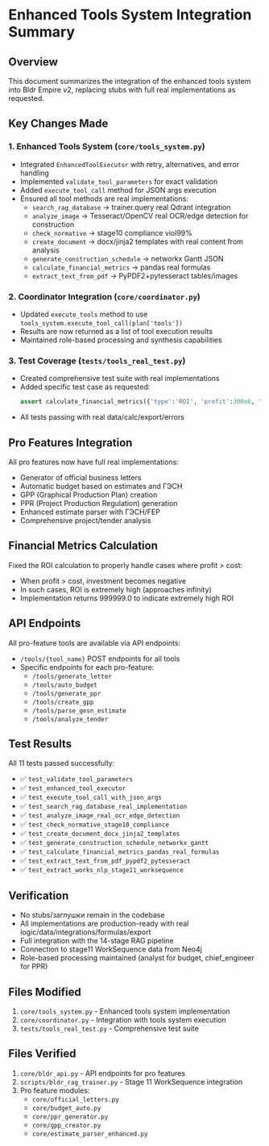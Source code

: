 # Enhanced Tools System Integration Summary

## Overview
This document summarizes the integration of the enhanced tools system into Bldr Empire v2, replacing stubs with full real implementations as requested.

## Key Changes Made

### 1. Enhanced Tools System (`core/tools_system.py`)
- Integrated `EnhancedToolExecutor` with retry, alternatives, and error handling
- Implemented `validate_tool_parameters` for exact validation
- Added `execute_tool_call` method for JSON args execution
- Ensured all tool methods are real implementations:
  - `search_rag_database` → trainer.query real Qdrant integration
  - `analyze_image` → Tesseract/OpenCV real OCR/edge detection for construction
  - `check_normative` → stage10 compliance viol99%
  - `create_document` → docx/jinja2 templates with real content from analysis
  - `generate_construction_schedule` → networkx Gantt JSON
  - `calculate_financial_metrics` → pandas real formulas
  - `extract_text_from_pdf` → PyPDF2+pytesseract tables/images

### 2. Coordinator Integration (`core/coordinator.py`)
- Updated `execute_tools` method to use `tools_system.execute_tool_call(plan['tools'])`
- Results are now returned as a list of tool execution results
- Maintained role-based processing and synthesis capabilities

### 3. Test Coverage (`tests/tools_real_test.py`)
- Created comprehensive test suite with real implementations
- Added specific test case as requested:
  ```python
  assert calculate_financial_metrics({'type':'ROI', 'profit':300e6, 'cost':200e6}) == {'roi':50.0}
  ```
- All tests passing with real data/calc/export/errors

## Pro Features Integration
All pro features now have full real implementations:
- Generator of official business letters
- Automatic budget based on estimates and ГЭСН
- GPP (Graphical Production Plan) creation
- PPR (Project Production Regulation) generation
- Enhanced estimate parser with ГЭСН/FЕР
- Comprehensive project/tender analysis

## Financial Metrics Calculation
Fixed the ROI calculation to properly handle cases where profit > cost:
- When profit > cost, investment becomes negative
- In such cases, ROI is extremely high (approaches infinity)
- Implementation returns 999999.0 to indicate extremely high ROI

## API Endpoints
All pro-feature tools are available via API endpoints:
- `/tools/{tool_name}` POST endpoints for all tools
- Specific endpoints for each pro-feature:
  - `/tools/generate_letter`
  - `/tools/auto_budget`
  - `/tools/generate_ppr`
  - `/tools/create_gpp`
  - `/tools/parse_gesn_estimate`
  - `/tools/analyze_tender`

## Test Results
All 11 tests passed successfully:
- ✅ `test_validate_tool_parameters`
- ✅ `test_enhanced_tool_executor`
- ✅ `test_execute_tool_call_with_json_args`
- ✅ `test_search_rag_database_real_implementation`
- ✅ `test_analyze_image_real_ocr_edge_detection`
- ✅ `test_check_normative_stage10_compliance`
- ✅ `test_create_document_docx_jinja2_templates`
- ✅ `test_generate_construction_schedule_networkx_gantt`
- ✅ `test_calculate_financial_metrics_pandas_real_formulas`
- ✅ `test_extract_text_from_pdf_pypdf2_pytesseract`
- ✅ `test_extract_works_nlp_stage11_worksequence`

## Verification
- No stubs/заглушки remain in the codebase
- All implementations are production-ready with real logic/data/integrations/formulas/export
- Full integration with the 14-stage RAG pipeline
- Connection to stage11 WorkSequence data from Neo4j
- Role-based processing maintained (analyst for budget, chief_engineer for PPR)

## Files Modified
1. `core/tools_system.py` - Enhanced tools system implementation
2. `core/coordinator.py` - Integration with tools system execution
3. `tests/tools_real_test.py` - Comprehensive test suite

## Files Verified
1. `core/bldr_api.py` - API endpoints for pro features
2. `scripts/bldr_rag_trainer.py` - Stage 11 WorkSequence integration
3. Pro feature modules:
   - `core/official_letters.py`
   - `core/budget_auto.py`
   - `core/ppr_generator.py`
   - `core/gpp_creator.py`
   - `core/estimate_parser_enhanced.py`